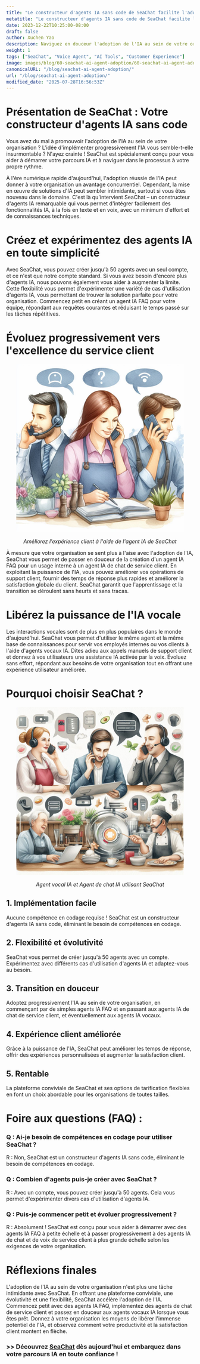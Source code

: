 ```yaml
---
title: "Le constructeur d'agents IA sans code de SeaChat facilite l'adoption de l'IA"
metatitle: "Le constructeur d'agents IA sans code de SeaChat facilite l'adoption de l'IA"
date: 2023-12-22T10:25:00-08:00
draft: false
author: Xuchen Yao
description: Naviguez en douceur l'adoption de l'IA au sein de votre organisation avec SeaChat ! Ce constructeur d'agents IA sans code simplifie le processus, le rendant facile et sans tracas. Commencez par des cas d'utilisation simples et augmentez progressivement l'adoption de l'IA en expérimentant différentes façons d'exploiter l'IA.
weight: 1
tags: ["SeaChat", "Voice Agent", "AI Tools", "Customer Experience"]
image: images/blog/60-seachat-ai-agent-adoption/60-seachat-ai-agent-adoption.png
canonicalURL: "/blog/seachat-ai-agent-adoption/"
url: "/blog/seachat-ai-agent-adoption/"
modified_date: "2025-07-28T16:56:53Z"
---
```


# Présentation de SeaChat : Votre constructeur d'agents IA sans code

Vous avez du mal à promouvoir l'adoption de l'IA au sein de votre organisation ? L'idée d'implémenter progressivement l'IA vous semble-t-elle insurmontable ? N'ayez crainte ! SeaChat est spécialement conçu pour vous aider à démarrer votre parcours IA et à naviguer dans le processus à votre propre rythme.

À l'ère numérique rapide d'aujourd'hui, l'adoption réussie de l'IA peut donner à votre organisation un avantage concurrentiel. Cependant, la mise en œuvre de solutions d'IA peut sembler intimidante, surtout si vous êtes nouveau dans le domaine. C'est là qu'intervient SeaChat – un constructeur d'agents IA remarquable qui vous permet d'intégrer facilement des fonctionnalités IA, à la fois en texte et en voix, avec un minimum d'effort et de connaissances techniques.

# Créez et expérimentez des agents IA en toute simplicité

Avec SeaChat, vous pouvez créer jusqu'à 50 agents avec un seul compte, et ce n'est que notre compte standard. Si vous avez besoin d'encore plus d'agents IA, nous pouvons également vous aider à augmenter la limite. Cette flexibilité vous permet d'expérimenter une variété de cas d'utilisation d'agents IA, vous permettant de trouver la solution parfaite pour votre organisation. Commencez petit en créant un agent IA FAQ pour votre équipe, répondant aux requêtes courantes et réduisant le temps passé sur les tâches répétitives.

# Évoluez progressivement vers l'excellence du service client

<center>
<img height="450px" src="/images/blog/50x-all-seachat-agents/transfer-to-and-from-ai-agent.jpeg" alt="Améliorez l'expérience client à l'aide de l'agent IA de SeaChat"/>

*Améliorez l'expérience client à l'aide de l'agent IA de SeaChat*
</center>

À mesure que votre organisation se sent plus à l'aise avec l'adoption de l'IA, SeaChat vous permet de passer en douceur de la création d'un agent IA FAQ pour un usage interne à un agent IA de chat de service client. En exploitant la puissance de l'IA, vous pouvez améliorer vos opérations de support client, fournir des temps de réponse plus rapides et améliorer la satisfaction globale du client. SeaChat garantit que l'apprentissage et la transition se déroulent sans heurts et sans tracas.

# Libérez la puissance de l'IA vocale

Les interactions vocales sont de plus en plus populaires dans le monde d'aujourd'hui. SeaChat vous permet d'utiliser le même agent et la même base de connaissances pour servir vos employés internes ou vos clients à l'aide d'agents vocaux IA. Dites adieu aux appels manuels de support client et donnez à vos utilisateurs une assistance IA activée par la voix. Évoluez sans effort, répondant aux besoins de votre organisation tout en offrant une expérience utilisateur améliorée.

# Pourquoi choisir SeaChat ?

<center>
<img height="450px" src="/images/blog/50x-all-seachat-agents/call-or-text-agents.jpeg" alt="Agent vocal IA et Agent de chat IA utilisant SeaChat"/>

*Agent vocal IA et Agent de chat IA utilisant SeaChat*
</center>

## 1. Implémentation facile
Aucune compétence en codage requise ! SeaChat est un constructeur d'agents IA sans code, éliminant le besoin de compétences en codage.

## 2. Flexibilité et évolutivité
SeaChat vous permet de créer jusqu'à 50 agents avec un compte. Expérimentez avec différents cas d'utilisation d'agents IA et adaptez-vous au besoin.

## 3. Transition en douceur
Adoptez progressivement l'IA au sein de votre organisation, en commençant par de simples agents IA FAQ et en passant aux agents IA de chat de service client, et éventuellement aux agents IA vocaux.

## 4. Expérience client améliorée
Grâce à la puissance de l'IA, SeaChat peut améliorer les temps de réponse, offrir des expériences personnalisées et augmenter la satisfaction client.

## 5. Rentable
La plateforme conviviale de SeaChat et ses options de tarification flexibles en font un choix abordable pour les organisations de toutes tailles.


# Foire aux questions (FAQ) :

### Q : Ai-je besoin de compétences en codage pour utiliser SeaChat ?
R : Non, SeaChat est un constructeur d'agents IA sans code, éliminant le besoin de compétences en codage.

### Q : Combien d'agents puis-je créer avec SeaChat ?
R : Avec un compte, vous pouvez créer jusqu'à 50 agents. Cela vous permet d'expérimenter divers cas d'utilisation d'agents IA.

### Q : Puis-je commencer petit et évoluer progressivement ?
R : Absolument ! SeaChat est conçu pour vous aider à démarrer avec des agents IA FAQ à petite échelle et à passer progressivement à des agents IA de chat et de voix de service client à plus grande échelle selon les exigences de votre organisation.

# Réflexions finales

L'adoption de l'IA au sein de votre organisation n'est plus une tâche intimidante avec SeaChat. En offrant une plateforme conviviale, une évolutivité et une flexibilité, SeaChat accélère l'adoption de l'IA. Commencez petit avec des agents IA FAQ, implémentez des agents de chat de service client et passez en douceur aux agents vocaux IA lorsque vous êtes prêt. Donnez à votre organisation les moyens de libérer l'immense potentiel de l'IA, et observez comment votre productivité et la satisfaction client montent en flèche.


### >> Découvrez [SeaChat](https://chat.seasalt.ai/?utm_source=blog) dès aujourd'hui et embarquez dans votre parcours IA en toute confiance !
